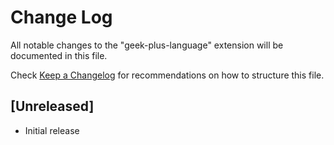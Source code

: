 # Change Log

All notable changes to the "geek-plus-language" extension will be documented in this file.

Check [Keep a Changelog](http://keepachangelog.com/) for recommendations on how to structure this file.

## [Unreleased]

- Initial release
